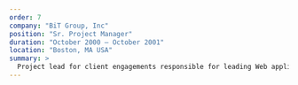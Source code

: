 ```yaml
---
order: 7
company: "BiT Group, Inc"
position: "Sr. Project Manager"
duration: "October 2000 – October 2001"
location: "Boston, MA USA"
summary: >
  Project lead for client engagements responsible for leading Web application design and development teams of up to 13.  Managed schedule, budget and deliverables for a $2 million Web-based custom workflow application for a temporary staffing agency.
---
```

